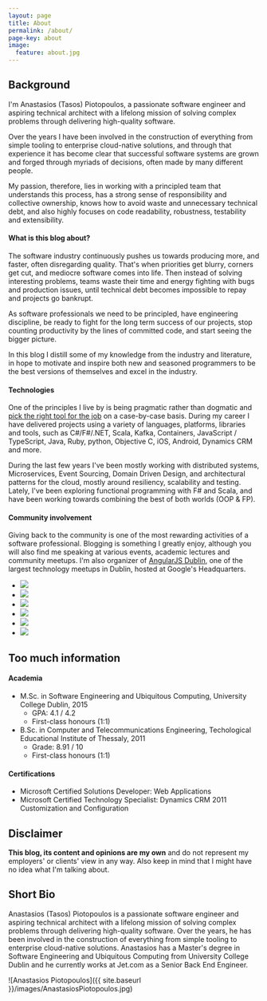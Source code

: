 ```yaml
---
layout: page
title: About
permalink: /about/
page-key: about
image:
  feature: about.jpg
---
```


## Background

I'm Anastasios (Tasos) Piotopoulos, a passionate software engineer and aspiring technical architect with a lifelong mission of solving complex problems through delivering high-quality software.

Over the years I have been involved in the construction of everything from simple tooling to enterprise cloud-native solutions, and through that experience it has become clear that successful software systems are grown and forged through myriads of decisions, often made by many different people.

My passion, therefore, lies in working with a principled team that understands this process, has a strong sense of responsibility and collective ownership, knows how to avoid waste and unnecessary technical debt, and also highly focuses on code readability, robustness, testability and extensibility.

#### What is this blog about?

The software industry continuously pushes us towards producing more, and faster, often disregarding quality. That's when priorities get blurry, corners get cut, and mediocre software comes into life. Then instead of solving interesting problems, teams waste their time and energy fighting with bugs and production issues, until technical debt becomes impossible to repay and projects go bankrupt.

As software professionals we need to be principled, have engineering discipline, be ready to fight for the long term success of our projects, stop counting productivity by the lines of committed code, and start seeing the bigger picture.

In this blog I distill some of my knowledge from the industry and literature, in hope to motivate and inspire both new and seasoned programmers to be the best versions of themselves and excel in the industry.

#### Technologies

One of the principles I live by is being pragmatic rather than dogmatic and [pick the right tool for the job](http://c2.com/cgi/wiki?PickTheRightToolForTheJob) on a case-by-case basis. During my career I have delivered projects using a variety of languages, platforms, libraries and tools, such as C#/F#/.NET, Scala, Kafka, Containers, JavaScript / TypeScript, Java, Ruby, python, Objective C, iOS, Android, Dynamics CRM and more.

During the last few years I've been mostly working with distributed systems, Microservices, Event Sourcing, Domain Driven Design, and architectural patterns for the cloud, mostly around resiliency, scalability and testing. Lately, I've been exploring functional programming with F# and Scala, and have been working towards combining the best of both worlds (OOP & FP).

#### Community involvement

Giving back to the community is one of the most rewarding activities of a software professional. Blogging is something I greatly enjoy, although you will also find me speaking at various events, academic lectures and community meetups. I'm also organizer of [AngularJS Dublin](https://www.meetup.com/AngularJSDublin/), one of the largest technology meetups in Dublin, hosted at Google's Headquarters.

<ul class="list-inline gallery">
	<li>
		<a href="{{ site.baseurl }}/images/DSCN6650.jpg" class="image-popup mfp-with-zoom" title="At the Global Azure Bootcamp as a guest speaker, Athens 2014">
			<img src="{{ site.baseurl }}/images/DSCN6650-150x150.jpg" />
		</a>
	</li>
	<li>
		<a href="{{ site.baseurl }}/images/10461621_10204160249869197_1374694601253781239_n.jpg" class="image-popup mfp-with-zoom" title="At the Patterns and Practices for the Cloud Event as a guest speaker, Athens 2014">
			<img src="{{ site.baseurl }}/images/10461621_10204160249869197_1374694601253781239_n_150x150.png" />
		</a>
	</li>
	<li>
		<a href="{{ site.baseurl }}/images/10359500_10205500520815133_6051871685517638110_n.jpg" class="image-popup mfp-with-zoom" title="At UCD's Enterprise, Innovation and Entrepreneurship course, presenting The Lean Startup by Eric Ries, Dublin 2015">
			<img src="{{ site.baseurl }}/images/10359500_10205500520815133_6051871685517638110_n_150x150.png" />
		</a>
	</li>
	<li>
		<a href="{{ site.baseurl }}/images/ucd_graduation.jpg" class="image-popup mfp-with-zoom" title="At the M.Sc. graduation ceremony, UCD, Dublin 2015">
			<img src="{{ site.baseurl }}/images/ucd_graduation_150.jpg" />
		</a>
	</li>
	<li>
		<a href="{{ site.baseurl }}/images/nci3.jpg" class="image-popup mfp-with-zoom" title="At the National College of Ireland as a guest speaker, Dublin 2015">
			<img src="{{ site.baseurl }}/images/nci3_150.jpg" />
		</a>
	</li>
	<li>
		<a href="{{ site.baseurl }}/images/angularjs_keynote.jpg" class="image-popup mfp-with-zoom" title="Delivering the AngularJS Dublin keynote, Google, Dublin 2016">
			<img src="{{ site.baseurl }}/images/angularjs_keynote_150x150.jpg" />
		</a>
	</li>
</ul>

## Too much information

#### Academia

- M.Sc. in Software Engineering and Ubiquitous Computing, University College Dublin, 2015
	- GPA: 4.1 / 4.2
	- First-class honours (1:1)
- B.Sc. in Computer and Telecommunications Engineering, Techological Educational Institute of Thessaly, 2011
	- Grade: 8.91 / 10
	- First-class honours (1:1)

#### Certifications

- Microsoft Certified Solutions Developer: Web Applications
- Microsoft Certified Technology Specialist: Dynamics CRM 2011 Customization and Configuration

## Disclaimer

**This blog, its content and opinions are my own** and do not represent my employers' or clients' view in any way. Also keep in mind that I might have no idea what I'm talking about.

## Short Bio

Anastasios (Tasos) Piotopoulos is a passionate software engineer and aspiring technical architect with a lifelong mission of solving complex problems through delivering high-quality software. Over the years, he has been involved in the construction of everything from simple tooling to enterprise cloud-native solutions. Anastasios has a Master's degree in Software Engineering and Ubiquitous Computing from University College Dublin and he currently works at Jet.com as a Senior Back End Engineer.

![Anastasios Piotopoulos]({{ site.baseurl }}/images/AnastasiosPiotopoulos.jpg)
